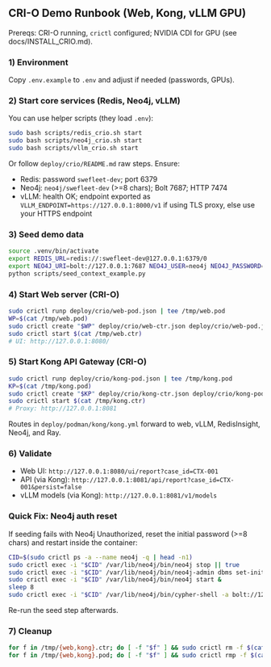 ## CRI-O Demo Runbook (Web, Kong, vLLM GPU)

Prereqs: CRI-O running, `crictl` configured; NVIDIA CDI for GPU (see docs/INSTALL_CRIO.md).

### 1) Environment

Copy `.env.example` to `.env` and adjust if needed (passwords, GPUs).

### 2) Start core services (Redis, Neo4j, vLLM)

You can use helper scripts (they load `.env`):

```bash
sudo bash scripts/redis_crio.sh start
sudo bash scripts/neo4j_crio.sh start
sudo bash scripts/vllm_crio.sh start
```

Or follow `deploy/crio/README.md` raw steps. Ensure:

- Redis: password `swefleet-dev`; port 6379
- Neo4j: `neo4j/swefleet-dev` (>=8 chars); Bolt 7687; HTTP 7474
- vLLM: health OK; endpoint exported as `VLLM_ENDPOINT=https://127.0.0.1:8000/v1` if using TLS proxy, else use your HTTPS endpoint

### 3) Seed demo data

```bash
source .venv/bin/activate
export REDIS_URL=redis://:swefleet-dev@127.0.0.1:6379/0
export NEO4J_URI=bolt://127.0.0.1:7687 NEO4J_USER=neo4j NEO4J_PASSWORD=swefleet-dev
python scripts/seed_context_example.py
```

### 4) Start Web server (CRI-O)

```bash
sudo crictl runp deploy/crio/web-pod.json | tee /tmp/web.pod
WP=$(cat /tmp/web.pod)
sudo crictl create "$WP" deploy/crio/web-ctr.json deploy/crio/web-pod.json | tee /tmp/web.ctr
sudo crictl start $(cat /tmp/web.ctr)
# UI: http://127.0.0.1:8080/
```

### 5) Start Kong API Gateway (CRI-O)

```bash
sudo crictl runp deploy/crio/kong-pod.json | tee /tmp/kong.pod
KP=$(cat /tmp/kong.pod)
sudo crictl create "$KP" deploy/crio/kong-ctr.json deploy/crio/kong-pod.json | tee /tmp/kong.ctr
sudo crictl start $(cat /tmp/kong.ctr)
# Proxy: http://127.0.0.1:8081
```

Routes in `deploy/podman/kong/kong.yml` forward to web, vLLM, RedisInsight, Neo4j, and Ray.

### 6) Validate

- Web UI: `http://127.0.0.1:8080/ui/report?case_id=CTX-001`
- API (via Kong): `http://127.0.0.1:8081/api/report?case_id=CTX-001&persist=false`
- vLLM models (via Kong): `http://127.0.0.1:8081/v1/models`

### Quick Fix: Neo4j auth reset

If seeding fails with Neo4j Unauthorized, reset the initial password (>=8 chars) and restart inside the container:

```bash
CID=$(sudo crictl ps -a --name neo4j -q | head -n1)
sudo crictl exec -i "$CID" /var/lib/neo4j/bin/neo4j stop || true
sudo crictl exec -i "$CID" /var/lib/neo4j/bin/neo4j-admin dbms set-initial-password swefleet-dev
sudo crictl exec -i "$CID" /var/lib/neo4j/bin/neo4j start &
sleep 8
sudo crictl exec -i "$CID" /var/lib/neo4j/bin/cypher-shell -a bolt://127.0.0.1:7687 -u neo4j -p swefleet-dev "RETURN 1 AS n"
```

Re-run the seed step afterwards.

### 7) Cleanup

```bash
for f in /tmp/{web,kong}.ctr; do [ -f "$f" ] && sudo crictl rm -f $(cat "$f"); done
for f in /tmp/{web,kong}.pod; do [ -f "$f" ] && sudo crictl rmp -f $(cat "$f"); done
```


